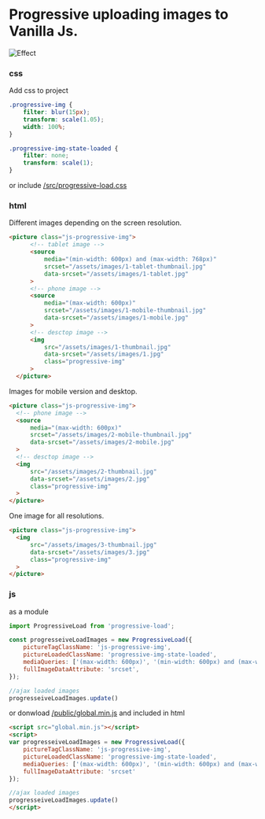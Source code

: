 #  Progressive uploading images to Vanilla Js.

![Effect](https://github.com/dudim/progressive-images/blob/master/assets/images/effect.png)


### css
Add css to project
```css
.progressive-img {
	filter: blur(15px);
	transform: scale(1.05);
    width: 100%;
}

.progressive-img-state-loaded {
	filter: none;
	transform: scale(1);
}
```
or include [/src/progressive-load.css](https://github.com/dudim/progressive-images/blob/master/src/progressive-load.css)
### html
Different images depending on the screen resolution.
```html
<picture class="js-progressive-img">
      <!-- tablet image -->
      <source
          media="(min-width: 600px) and (max-width: 768px)"
          srcset="/assets/images/1-tablet-thumbnail.jpg"
          data-srcset="/assets/images/1-tablet.jpg"
      >
      <!-- phone image -->
      <source
          media="(max-width: 600px)"
          srcset="/assets/images/1-mobile-thumbnail.jpg"
          data-srcset="/assets/images/1-mobile.jpg"
      >
      <!-- desctop image -->
      <img
          src="/assets/images/1-thumbnail.jpg"
          data-srcset="/assets/images/1.jpg"
          class="progressive-img"
      >
  </picture>
```
Images for mobile version and desktop.
```html
<picture class="js-progressive-img">
  <!-- phone image -->
  <source
      media="(max-width: 600px)"
      srcset="/assets/images/2-mobile-thumbnail.jpg"
      data-srcset="/assets/images/2-mobile.jpg"
  >
  <!-- desctop image -->
  <img
      src="/assets/images/2-thumbnail.jpg"
      data-srcset="/assets/images/2.jpg"
      class="progressive-img"
  >
</picture>
```
One image for all resolutions.
```html
<picture class="js-progressive-img">
  <img
      src="/assets/images/3-thumbnail.jpg"
      data-srcset="/assets/images/3.jpg"
      class="progressive-img"
  >
</picture>
```

### js
as a module
```js
import ProgressiveLoad from 'progressive-load';

const progresseiveLoadImages = new ProgressiveLoad({
    pictureTagClassName: 'js-progressive-img',
    pictureLoadedClassName: 'progressive-img-state-loaded',
    mediaQueries: ['(max-width: 600px)', '(min-width: 600px) and (max-width: 768px)'],
    fullImageDataAttribute: 'srcset',
});

//ajax loaded images
progresseiveLoadImages.update()
```
or donwload [/public/global.min.js](https://github.com/dudim/progressive-images/blob/master/public/global.min.js) and included in html
```html
<script src="global.min.js"></script>
<script>
var progresseiveLoadImages = new ProgressiveLoad({
    pictureTagClassName: 'js-progressive-img',
    pictureLoadedClassName: 'progressive-img-state-loaded',
    mediaQueries: ['(max-width: 600px)', '(min-width: 600px) and (max-width: 768px)'],
    fullImageDataAttribute: 'srcset'
});

//ajax loaded images
progresseiveLoadImages.update()
</script>
```